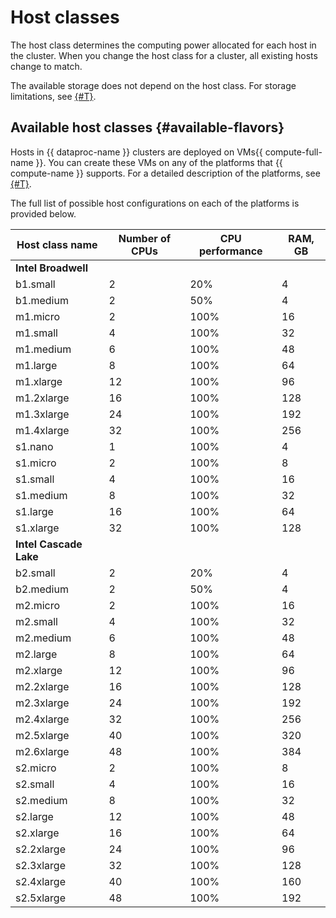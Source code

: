 # Host classes

The host class determines the computing power allocated for each host in the cluster. When you change the host class for a cluster, all existing hosts change to match.

The available storage does not depend on the host class.  For storage limitations, see [{#T}](limits.md).

## Available host classes {#available-flavors}

Hosts in {{ dataproc-name }} clusters are deployed on VMs{{ compute-full-name }}. You can create these VMs on any of the platforms that {{ compute-name }} supports. For a detailed description of the platforms, see [{#T}](../../compute/concepts/vm-platforms.md).

The full list of possible host configurations on each of the platforms is provided below.

| Host class name | Number of CPUs | CPU performance | RAM, GB |
| ----- | ----- | ----- | ----- |
| **Intel Broadwell** |  |
| b1.small | 2 | 20% | 4 |
| b1.medium | 2 | 50% | 4 |
| m1.micro | 2 | 100% | 16 |
| m1.small | 4 | 100% | 32 |
| m1.medium | 6 | 100% | 48 |
| m1.large | 8 | 100% | 64 |
| m1.xlarge | 12 | 100% | 96 |
| m1.2xlarge | 16 | 100% | 128 |
| m1.3xlarge | 24 | 100% | 192 |
| m1.4xlarge | 32 | 100% | 256 |
| s1.nano | 1 | 100% | 4 |
| s1.micro | 2 | 100% | 8 |
| s1.small | 4 | 100% | 16 |
| s1.medium | 8 | 100% | 32 |
| s1.large | 16 | 100% | 64 |
| s1.xlarge | 32 | 100% | 128 |
| **Intel Cascade Lake** |  |
| b2.small | 2 | 20% | 4 |
| b2.medium | 2 | 50% | 4 |
| m2.micro | 2 | 100% | 16 |
| m2.small | 4 | 100% | 32 |
| m2.medium | 6 | 100% | 48 |
| m2.large | 8 | 100% | 64 |
| m2.xlarge | 12 | 100% | 96 |
| m2.2xlarge | 16 | 100% | 128 |
| m2.3xlarge | 24 | 100% | 192 |
| m2.4xlarge | 32 | 100% | 256 |
| m2.5xlarge | 40 | 100% | 320 |
| m2.6xlarge | 48 | 100% | 384 |
| s2.micro | 2 | 100% | 8 |
| s2.small | 4 | 100% | 16 |
| s2.medium | 8 | 100% | 32 |
| s2.large | 12 | 100% | 48 |
| s2.xlarge | 16 | 100% | 64 |
| s2.2xlarge | 24 | 100% | 96 |
| s2.3xlarge | 32 | 100% | 128 |
| s2.4xlarge | 40 | 100% | 160 |
| s2.5xlarge | 48 | 100% | 192 |

